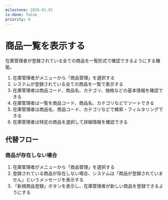 ```yaml
---
milestone: 2028.01.01
is-done: false
priority: 0
---
```


# 商品一覧を表示する

在庫管理者が登録されている全ての商品を一覧形式で確認できるようにする機能。

1. 在庫管理者がメニューから「商品管理」を選択する
2. システムが登録されている全ての商品を一覧で表示する
3. 在庫管理者は商品コード、商品名、カテゴリ、価格などの基本情報を確認できる
4. 在庫管理者は一覧を商品コード、商品名、カテゴリなどでソートできる
5. 在庫管理者は商品名、商品コード、カテゴリなどで検索・フィルタリングできる
6. 在庫管理者は特定の商品を選択して詳細情報を確認できる

## 代替フロー

### 商品が存在しない場合

1. 在庫管理者がメニューから「商品管理」を選択する
2. 登録されている商品が存在しない場合、システムは「商品が登録されていません」というメッセージを表示する
3. 「新規商品登録」ボタンを表示し、在庫管理者が新しい商品を登録できるようにする
